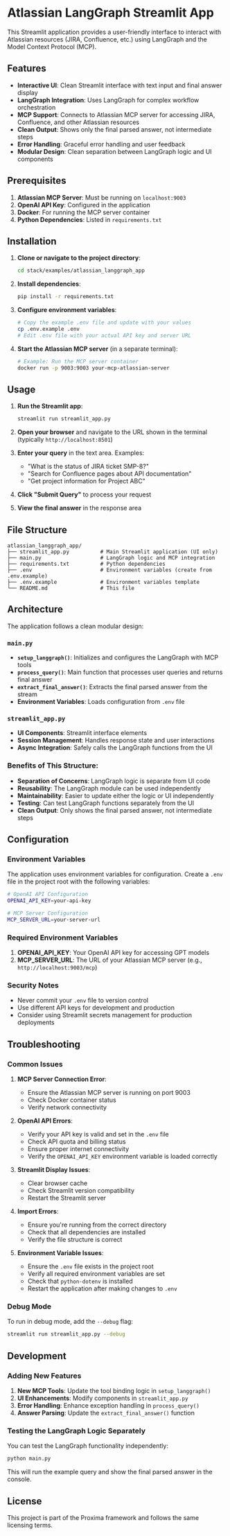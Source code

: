 # Atlassian LangGraph Streamlit App

This Streamlit application provides a user-friendly interface to interact with Atlassian resources (JIRA, Confluence, etc.) using LangGraph and the Model Context Protocol (MCP).

## Features

- **Interactive UI**: Clean Streamlit interface with text input and final answer display
- **LangGraph Integration**: Uses LangGraph for complex workflow orchestration
- **MCP Support**: Connects to Atlassian MCP server for accessing JIRA, Confluence, and other Atlassian resources
- **Clean Output**: Shows only the final parsed answer, not intermediate steps
- **Error Handling**: Graceful error handling and user feedback
- **Modular Design**: Clean separation between LangGraph logic and UI components

## Prerequisites

1. **Atlassian MCP Server**: Must be running on `localhost:9003`
2. **OpenAI API Key**: Configured in the application
3. **Docker**: For running the MCP server container
4. **Python Dependencies**: Listed in `requirements.txt`

## Installation

1. **Clone or navigate to the project directory**:
   ```bash
   cd stack/examples/atlassian_langgraph_app
   ```

2. **Install dependencies**:
   ```bash
   pip install -r requirements.txt
   ```

3. **Configure environment variables**:
   ```bash
   # Copy the example .env file and update with your values
   cp .env.example .env
   # Edit .env file with your actual API key and server URL
   ```

4. **Start the Atlassian MCP server** (in a separate terminal):
   ```bash
   # Example: Run the MCP server container
   docker run -p 9003:9003 your-mcp-atlassian-server
   ```

## Usage

1. **Run the Streamlit app**:
   ```bash
   streamlit run streamlit_app.py
   ```

2. **Open your browser** and navigate to the URL shown in the terminal (typically `http://localhost:8501`)

3. **Enter your query** in the text area. Examples:
   - "What is the status of JIRA ticket SMP-8?"
   - "Search for Confluence pages about API documentation"
   - "Get project information for Project ABC"

4. **Click "Submit Query"** to process your request

5. **View the final answer** in the response area

## File Structure

```
atlassian_langgraph_app/
├── streamlit_app.py          # Main Streamlit application (UI only)
├── main.py                   # LangGraph logic and MCP integration
├── requirements.txt          # Python dependencies
├── .env                      # Environment variables (create from .env.example)
├── .env.example              # Environment variables template
└── README.md                 # This file
```

## Architecture

The application follows a clean modular design:

### `main.py`
- **`setup_langgraph()`**: Initializes and configures the LangGraph with MCP tools
- **`process_query()`**: Main function that processes user queries and returns final answer
- **`extract_final_answer()`**: Extracts the final parsed answer from the stream
- **Environment Variables**: Loads configuration from `.env` file

### `streamlit_app.py`
- **UI Components**: Streamlit interface elements
- **Session Management**: Handles response state and user interactions
- **Async Integration**: Safely calls the LangGraph functions from the UI

### Benefits of This Structure:
- **Separation of Concerns**: LangGraph logic is separate from UI code
- **Reusability**: The LangGraph module can be used independently
- **Maintainability**: Easier to update either the logic or UI independently
- **Testing**: Can test LangGraph functions separately from the UI
- **Clean Output**: Only shows the final parsed answer, not intermediate steps

## Configuration

### Environment Variables
The application uses environment variables for configuration. Create a `.env` file in the project root with the following variables:

```bash
# OpenAI API Configuration
OPENAI_API_KEY=your-api-key

# MCP Server Configuration
MCP_SERVER_URL=your-server-url
```

### Required Environment Variables

1. **OPENAI_API_KEY**: Your OpenAI API key for accessing GPT models
2. **MCP_SERVER_URL**: The URL of your Atlassian MCP server (e.g., `http://localhost:9003/mcp`)

### Security Notes
- Never commit your `.env` file to version control
- Use different API keys for development and production
- Consider using Streamlit secrets management for production deployments

## Troubleshooting

### Common Issues

1. **MCP Server Connection Error**:
   - Ensure the Atlassian MCP server is running on port 9003
   - Check Docker container status
   - Verify network connectivity

2. **OpenAI API Errors**:
   - Verify your API key is valid and set in the `.env` file
   - Check API quota and billing status
   - Ensure proper internet connectivity
   - Verify the `OPENAI_API_KEY` environment variable is loaded correctly

3. **Streamlit Display Issues**:
   - Clear browser cache
   - Check Streamlit version compatibility
   - Restart the Streamlit server

4. **Import Errors**:
   - Ensure you're running from the correct directory
   - Check that all dependencies are installed
   - Verify the file structure is correct

5. **Environment Variable Issues**:
   - Ensure the `.env` file exists in the project root
   - Verify all required environment variables are set
   - Check that `python-dotenv` is installed
   - Restart the application after making changes to `.env`

### Debug Mode
To run in debug mode, add the `--debug` flag:
```bash
streamlit run streamlit_app.py --debug
```

## Development

### Adding New Features

1. **New MCP Tools**: Update the tool binding logic in `setup_langgraph()`
2. **UI Enhancements**: Modify components in `streamlit_app.py`
3. **Error Handling**: Enhance exception handling in `process_query()`
4. **Answer Parsing**: Update the `extract_final_answer()` function

### Testing the LangGraph Logic Separately

You can test the LangGraph functionality independently:
```bash
python main.py
```

This will run the example query and show the final parsed answer in the console.

## License

This project is part of the Proxima framework and follows the same licensing terms. 